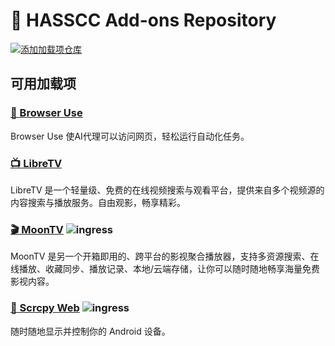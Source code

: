# 🧩 HASSCC Add-ons Repository

[![添加加载项仓库](https://my.home-assistant.io/badges/supervisor_add_addon_repository.svg)](https://my.home-assistant.io/redirect/supervisor_add_addon_repository/?repository_url=https%3A%2F%2Fgitee.com%2Fhasscc%2Faddons)

## 可用加载项

### [🤖 Browser Use](https://github.com/browser-use/web-ui)

Browser Use 使AI代理可以访问网页，轻松运行自动化任务。


### [📺 LibreTV](https://github.com/LibreSpark/LibreTV)

LibreTV 是一个轻量级、免费的在线视频搜索与观看平台，提供来自多个视频源的内容搜索与播放服务。自由观影，畅享精彩。


### [🎬 MoonTV](https://github.com/senshinya/MoonTV) ![ingress](https://img.shields.io/badge/ingress-yes)

MoonTV 是另一个开箱即用的、跨平台的影视聚合播放器，支持多资源搜索、在线播放、收藏同步、播放记录、本地/云端存储，让你可以随时随地畅享海量免费影视内容。


### [📲 Scrcpy Web](https://github.com/NetrisTV/ws-scrcpy) ![ingress](https://img.shields.io/badge/ingress-yes)

随时随地显示并控制你的 Android 设备。
